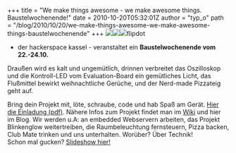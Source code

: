 +++
title = "We make things awesome - we make awesome things. Baustelwochenende!"
date = 2010-10-20T05:32:01Z
author = "typ_o"
path = "/blog/2010/10/20/we-make-things-awesome-we-make-awesome-things-baustelwochenende"
+++
[![](/media/0230.serendipityThumb.jpg)](/media/0230.jpg)[![](/media/0255.serendipityThumb.jpg)](/media/0255.jpg)[![](/media/0020.serendipityThumb.jpg)](/media/0020.jpg)flipdot
- der hackerspace kassel - veranstaltet ein **Baustelwochenende vom
22.-24.10.**

Draußen wird es kalt und ungemütlich, drinnen verbreitet das Oszilloskop
und die Kontroll-LED vom Evaluation-Board ein gemütliches Licht, das
Flußmittel bewirkt weihnachtliche Gerüche, und der Nerd-made Pizzateig
geht auf.

Bring dein Projekt mit, löte, schraube, code und hab Spaß am Gerät.
[Hier die Einladung
(pdf)](https://flipdot.org/wiki/images/6/64/2010_10_22_Bausteln2.pdf).
Nähere Infos zum Projekt findet man im
[Wiki](https://web.archive.org/web/20120105031721/http://flipdot.org/wiki/index.php?title=Hallo!) und hier im Blog.
Wir werden u.A: an embedded Webservern arbeiten, das Projekt Blinkenglow
weitertreiben, die Raumbeleuchtung fernsteuern, Pizza backen, Club Mate
trinken und uns unterhalten. Worüber? Über Technik\!  
Schon mal gucken? [Slideshow
hier\!](/media/slideshows/offtuer2010-06/)
